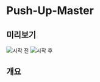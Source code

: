 # Push-Up-Master

## 미리보기

![시작 전](https://user-images.githubusercontent.com/32982670/223122923-80d996ef-15ae-4d2a-90ba-b37c4d25f39d.png)
![시작 후](https://user-images.githubusercontent.com/32982670/223122916-21ab7436-a373-4055-95a9-8f21e18cbc2f.png)

## 개요



